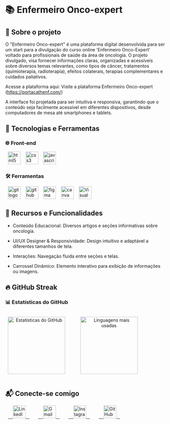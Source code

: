 # 📚 Enfermeiro Onco-expert

## 📝 Sobre o projeto

O "Enfermeiro Onco-expert" é uma plataforma digital desenvolvida para ser um start para a divulgação do curso online 'Enfermeiro Onco-Expert' voltado para profissionais de saúde da área de oncologia. O projeto divulgado, visa fornecer informações claras, organizadas e acessíveis sobre diversos temas relevantes, como tipos de câncer, tratamentos (quimioterapia, radioterapia), efeitos colaterais, terapias complementares e cuidados paliativos.

Acesse a plataforma aqui: Visite a plataforma Enfermeiro Onco-expert (https://portacathenf.com/)

A interface foi projetada para ser intuitiva e responsiva, garantindo que o conteúdo seja facilmente acessível em diferentes dispositivos, desde computadores de mesa até smartphones e tablets.

## 🚀 Tecnologias e Ferramentas

### 🌐 Front-end

<p>
  <img src="https://skillicons.dev/icons?i=html" height="40" alt="html5 logo" />&nbsp;
  <img src="https://skillicons.dev/icons?i=css" height="40" alt="css3 logo" />&nbsp;
  <img src="https://skillicons.dev/icons?i=js" height="40" alt="javascript logo" />&nbsp;
</p>

### 🛠️ Ferramentas

<p>
  <img src="https://skillicons.dev/icons?i=git" height="40" alt="git logo" />&nbsp;
  <img src="https://skillicons.dev/icons?i=github" height="40" alt="github logo" />&nbsp;
  <img src="https://skillicons.dev/icons?i=figma" height="40" alt="figma logo" />&nbsp;
  <img src="https://cdn.simpleicons.org/canva/00C4CC" height="40" alt="canva logo" />&nbsp;
  <img src="https://skillicons.dev/icons?i=vscode" height="40" alt="Visual Studio Code logo" />&nbsp;
</p>

## 🌟 Recursos e Funcionalidades

- Conteúdo Educacional: Diversos artigos e seções informativas sobre oncologia.

- UI/UX Designer & Responsividade: Design intuitivo e adaptável a diferentes tamanhos de tela.

- Interações: Navegação fluida entre seções e telas.

- Carrossel Dinâmico: Elemento interativo para exibição de informações ou imagens.

## 🔥 GitHub Streak

### 📊 Estatísticas do GitHub

<div align="center" style="display: flex; gap: 40px;">

  <img height="180em" src="https://github-readme-stats.vercel.app/api?username=raposoofc&show_icons=true&theme=radical" alt="Estatísticas do GitHub"/>

  <img height="180em" src="https://github-readme-stats.vercel.app/api/top-langs/?username=raposoofc&layout=compact&theme=radical" alt="Linguagens mais usadas"/>

</div>

## 📬 Conecte-se comigo  

<p>
  <a href="https://www.linkedin.com/in/raposoofc" target="_blank">
    <img src="https://skillicons.dev/icons?i=linkedin" height="40" alt="LinkedIn logo"/>
  </a>&nbsp;
  
  <a href="mailto:raposotiweb@gmail.com" target="_blank">
    <img src="https://skillicons.dev/icons?i=gmail" height="40" alt="Gmail logo"/>
  </a>&nbsp;
  
  <a href="https://www.instagram.com/raposoofc.87" target="_blank">
    <img src="https://skillicons.dev/icons?i=instagram" height="40" alt="Instagram logo"/>
  </a>&nbsp;
  
  <a href="https://github.com/raposoofc" target="_blank">
    <img src="https://skillicons.dev/icons?i=github" height="40" alt="GitHub logo"/>
  </a>&nbsp;
</p>

